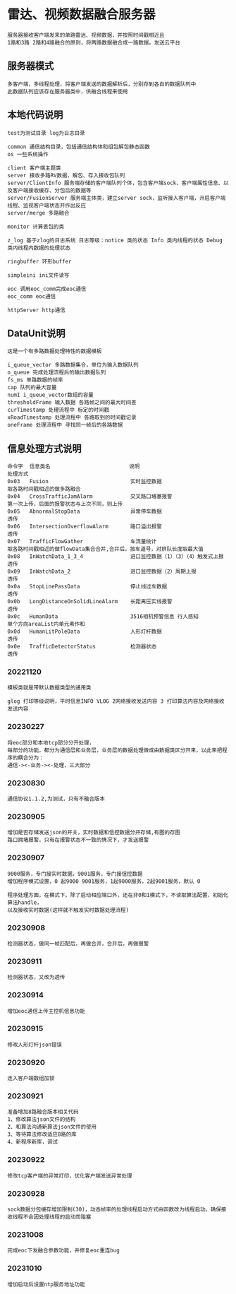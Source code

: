 # 雷达、视频数据融合服务器

    服务器接收客户端发来的单路雷达、视频数据，并按照时间戳相近且
    1路和3路 2路和4路融合的原则，将两路数据融合成一路数据。发送云平台

## 服务器模式

    多客户端，多线程处理，将客户端发送的数据解析后，分别存到各自的数据队列中
    此数据队列应该存在服务器类中，供融合线程来使用

## 本地代码说明

    test为测试目录 log为日志目录
    
    common 通信结构目录，包括通信结构体和组包解包静态函数
    os 一些系统操作

    client 客户端主题类
    server 接收多路RV数据，解包、存入接收包队列
    server/ClientInfo 服务端存储的客户端队列个体，包含客户端sock、客户端属性信息、以及客户端接收缓存、分包后的数据等
    server/FusionServer 服务端主体类，建立server sock，监听接入客户端，开启客户端线程、监视客户端状态并作出反应
    server/merge 多路融合
    
    monitor 计算丢包的类
    
    z_log 基于zlog的日志系统 日志等级：notice 类的状态 Info 类内线程的状态 Debug 类内线程内数据的处理状态
    
    ringbuffer 环形buffer

    simpleini ini文件读写
    
    eoc 调用eoc_comm完成eoc通信
    eoc_comm eoc通信
    
    httpServer http通信

## DataUnit说明

    这是一个有多路数据处理特性的数据模板    

    i_queue_vector 多路数据集合，单位为输入数据队列
    o_queue 完成处理流程后的输出数据队列
    fs_ms 单路数据的帧率
    cap 队列的最大容量
    numI i_queue_vector数组的容量
    thresholdFrame 输入数据 各路帧之间的最大时间差
    curTimestamp 处理流程中 标定的时间戳
    xRoadTimestamp 处理流程中 各路取到的时间戳记录
    oneFrame 处理流程中 寻找同一帧后的各路数据

## 信息处理方式说明
    命令字  信息类名                         说明                                          处理方式
    0x03   Fusion                          实时监控数据                                   取各路时间戳相近的做多路融合
    0x04   CrossTrafficJamAlarm            交叉路口堵塞报警                                第一次上传，后面的报警状态与上次不同，则上传
    0x05   AbnormalStopData                异常停车数据                                   透传
    0x06   IntersectionOverflowAlarm       路口溢出报警                                   透传
    0x07   TrafficFlowGather               车流量统计                                     取各路时间戳相近的做flowData集合合并,合并后，按车道号，对排队长度取最大值
    0x08   InWatchData_1_3_4               进口监控数据（1）（3）（4）触发式上报               透传
    0x09   InWatchData_2                   进口监控数据（2）周期上报                         透传
    0x0a   StopLinePassData                停止线过车数据                                  透传
    0x0b   LongDistanceOnSolidLineAlarm    长距离压实线报警                                 透传
    0x0c   HumanData                       3516相机预警信息 行人感知                        单个方向areaList内单元素作和
    0x0d   HumanLitPoleData                人形灯杆数据                                    透传
    0x0e   TrafficDetectorStatus           检测器状态                                      透传

### 20221120

    模板类就是带默认数据类型的通用类
    
    glog 打印等级说明，平时信息INFO VLOG 2网络接收发送内容 3 打印算法内容及网络接收发送内容

### 20230227

    将eoc部分和本地tcp部分分开处理，
    每部分的功能，都分为通信层和业务层，业务层的数据处理做成由数据类区分开来，以此来把程序的耦合分为：
    通信-><-业务-><-处理，三大部分

### 20230830

    通信协议1.1.2,为测试，只有不融合版本

### 20230905

    增加是否存储发送json的开关，实时数据和信控数据分开存储,有图的存图
    路口拥堵报警，只有在报警状态不一致的情况下，才发送报警

### 20230907

    9000服务，专门接实时数据，9001服务，专门接信控数据
    增加程序模式设置，0 起9000 9001服务，1起9000服务，2起9001服务，默认 0

    程序处理方面，在模式下，除了启动相应端口外，还在非0和1模式下，不读取算法配置，初始化算法handle，
    以及接收实时数据(这样就不触发实时数据处理流程)

### 20230908

    检测器状态，做同一帧匹配后，再做合并，合并后，再做报警    

### 20230911

    检测器状态，又改为透传

### 20230914

    增加eoc通信上传主控机信息功能

### 20230915

    修改人形灯杆json错误

### 20230920

    连入客户端数组加锁

### 20230921

    准备增加8路融合版本相关代码
    1、修改算法json文件的结构
    2、和算法沟通新算法json文件的使用
    3、等待算法修改适应8路的库
    4、新程序新库，调试

### 20230922

    修改tcp客户端的异常打印，优化客户端发送异常处理

### 20230928

    sock数据分包缓存增加限制(30)，动态帧率的处理线程启动方式由函数改为线程启动，确保接收线程不会因处理线程的启动而阻塞

### 20231008

    完成eoc下发融合参数功能，并修复eoc重连bug

### 20231010

    增加启动后设置ntp服务地址功能
